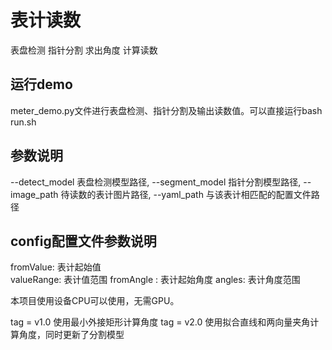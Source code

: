 # 表计读数
表盘检测
指针分割
求出角度
计算读数

## 运行demo
meter_demo.py文件进行表盘检测、指针分割及输出读数值。可以直接运行bash run.sh

## 参数说明
--detect_model 表盘检测模型路径, --segment_model 指针分割模型路径, --image_path 待读数的表计图片路径, --yaml_path 与该表计相匹配的配置文件路径

## config配置文件参数说明

fromValue: 表计起始值  
valueRange:  表计值范围
fromAngle : 表计起始角度
angles: 表计角度范围

本项目使用设备CPU可以使用，无需GPU。 

tag = v1.0 使用最小外接矩形计算角度
tag = v2.0 使用拟合直线和两向量夹角计算角度，同时更新了分割模型 
